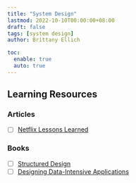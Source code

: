 ```yaml
---
title: "System Design"
lastmod: 2022-10-10T00:00:00+08:00
draft: false
tags: [system design]
author: Brittany Ellich

toc:
  enable: true
  auto: true
---
```


## Learning Resources

### Articles

* [ ] [Netflix Lessons Learned](https://netflixtechblog.com/5-lessons-weve-learned-using-aws-1f2a28588e4c)

### Books

* [ ] [Structured Design](https://www.amazon.com/Structured-Design-Fundamentals-Discipline-Computer/dp/0138544719/ref=sr_1_2?crid=6YCIL9828A91&amp;keywords=structured+design&amp;qid=1665417219&amp;qu=eyJxc2MiOiIxLjAwIiwicXNhIjoiMS4wNiIsInFzcCI6IjEuMDAifQ%253D%253D&amp;s=books&amp;sprefix=structured+design%252Cstripbooks%252C140&amp;sr=1-2&_encoding=UTF8&tag=brittanyellich-20&linkCode=ur2&linkId=58974ce48510e281c65dc634c1f51b04&camp=1789&creative=9325)
* [ ] [Designing Data-Intensive Applications](https://www.amazon.com/Designing-Data-Intensive-Applications-Reliable-Maintainable-ebook/dp/B06XPJML5D/ref=sr_1_1?crid=31RSS6KE3IFPF&amp;keywords=designing+data+intensive+applications&amp;qid=1665417240&amp;qu=eyJxc2MiOiIxLjgzIiwicXNhIjoiMS40MyIsInFzcCI6IjEuNTcifQ%253D%253D&amp;s=books&amp;sprefix=designing+data+%252Cstripbooks%252C143&amp;sr=1-1&_encoding=UTF8&tag=brittanyellich-20&linkCode=ur2&linkId=39a758c20a00125f7a93acd95cade940&camp=1789&creative=9325)
